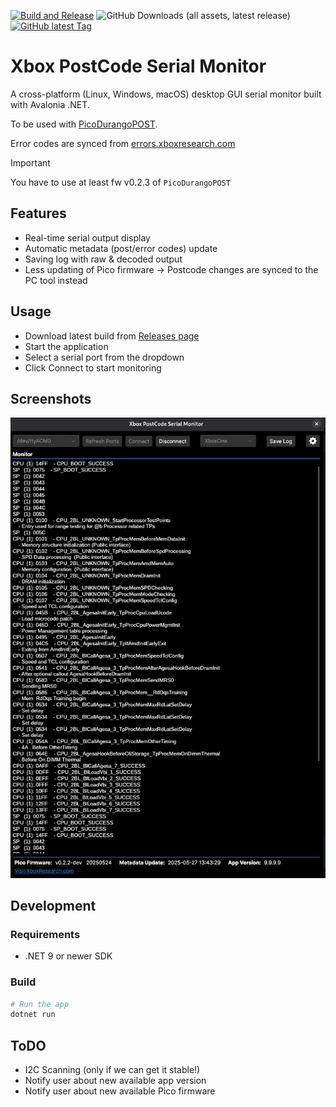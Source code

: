 [![Build and Release](https://github.com/xboxoneresearch/XboxPostcodeMonitor/actions/workflows/build.yml/badge.svg)](https://github.com/xboxoneresearch/XboxPostcodeMonitor/actions/workflows/build.yml)
![GitHub Downloads (all assets, latest release)](https://img.shields.io/github/downloads/xboxoneresearch/XboxPostcodeMonitor/latest/total)
[![GitHub latest Tag](https://img.shields.io/github/v/tag/xboxoneresearch/XboxPostcodeMonitor)](https://github.com/xboxoneresearch/XboxPostcodeMonitor/releases/latest)

# Xbox PostCode Serial Monitor

A cross-platform (Linux, Windows, macOS) desktop GUI serial monitor built with Avalonia .NET.

To be used with [PicoDurangoPOST](https://github.com/xboxoneresearch/PicoDurangoPOST).

Error codes are synced from [errors.xboxresearch.com](https://errors.xboxresearch.com)

> [!IMPORTANT]
> You have to use at least fw v0.2.3 of `PicoDurangoPOST`

## Features

- Real-time serial output display
- Automatic metadata (post/error codes) update
- Saving log with raw & decoded output
- Less updating of Pico firmware -> Postcode changes are synced to the PC tool instead

## Usage

- Download latest build from [Releases page](https://github.com/xboxoneresearch/XboxPostcodeMonitor/releases)
- Start the application
- Select a serial port from the dropdown
- Click Connect to start monitoring

## Screenshots

![Xbox PostCode Serial monitor screenshot](./assets/gui_screenshot.png)

## Development

### Requirements

- .NET 9 or newer SDK

### Build

```sh
# Run the app
dotnet run
```

## ToDO

- I2C Scanning (only if we can get it stable!)
- Notify user about new available app version
- Notify user about new available Pico firmware
